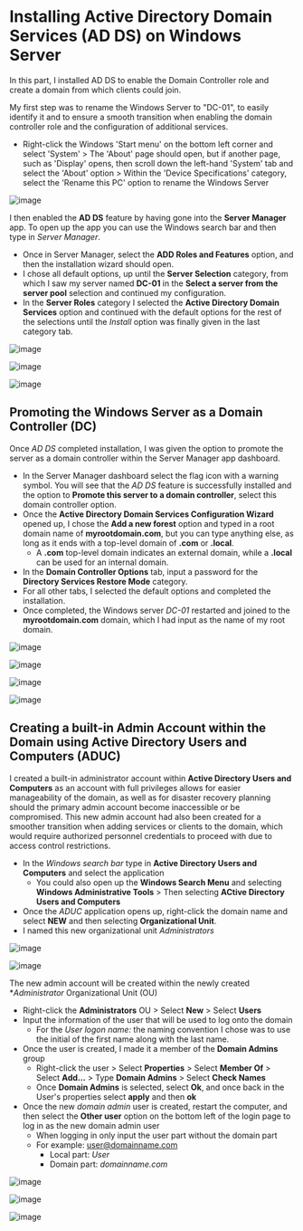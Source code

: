 # Installing Active Directory Domain Services (AD DS) on Windows Server
In this part, I installed AD DS to enable the Domain Controller role and create a domain from which clients could join.

My first step was to rename the Windows Server to "DC-01", to easily identify it and to ensure a smooth transition when enabling the domain controller role and the configuration of additional services.
-  Right-click the Windows 'Start menu' on the bottom left corner and select 'System' > The 'About' page should open, but if another page, such as 'Display' opens, then scroll down the left-hand 'System' tab and select the 'About' option > Within the 'Device Specifications' category, select the 'Rename this PC' option to rename the Windows Server

![image](https://github.com/Chaac9/Setting-up-AD-Domain-RAS-NAT-DHCP-on-Windows-Server-and-Adding-a-Client-to-the-Domain.md/assets/98796264/fe9f9e04-6183-4a87-9246-773413dbc92c)

I then enabled the **AD DS** feature by having gone into the **Server Manager** app. To open up the app you can use the Windows search bar and then type in *Server Manager*. 
-  Once in Server Manager, select the **ADD Roles and Features** option, and then the installation wizard should open.
-  I chose all default options, up until the **Server Selection** category, from which I saw my server named **DC-01** in the **Select a server from the server pool**  selection and continued my configuration.
-  In the **Server Roles** category I selected the **Active Directory Domain Services** option and continued with the default options for the rest of the selections until the *Install* option was finally given in the last category tab. 

![image](https://github.com/Chaac9/Setting-up-AD-Domain-RAS-NAT-DHCP-on-Windows-Server-and-Adding-a-Client-to-the-Domain.md/assets/98796264/13dda556-5bfe-4d99-99f6-b5df980ed674)

![image](https://github.com/Chaac9/Setting-up-AD-Domain-RAS-NAT-DHCP-on-Windows-Server-and-Adding-a-Client-to-the-Domain.md/assets/98796264/bf5291a7-8915-456f-990f-32ac42fd87b3)

![image](https://github.com/Chaac9/Setting-up-AD-Domain-RAS-NAT-DHCP-on-Windows-Server-and-Adding-a-Client-to-the-Domain.md/assets/98796264/2ced3068-bd43-4574-b46c-fb15f112ffb9)


## Promoting the Windows Server as a Domain Controller (DC)
Once *AD DS* completed installation, I was given the option to promote the server as a domain controller within the Server Manager app dashboard.
-  In the Server Manager dashboard select the flag icon with a warning symbol. You will see that the *AD DS* feature is successfully installed and the option to **Promote this server to a domain controller**, select this domain controller option.
-  Once the **Active Directory Domain Services Configuration Wizard** opened up, I chose the **Add a new forest** option and typed in a root domain name of **myrootdomain.com**, but you can type anything else, as long as it ends with a top-level domain of **.com** or **.local**.
    - A **.com** top-level domain indicates an external domain, while a **.local** can be used for an internal domain.
 -  In the **Domain Controller Options** tab, input a password for the **Directory Services Restore Mode** category.
 -  For all other tabs, I selected the default options and completed the installation.
 -  Once completed, the Windows server *DC-01* restarted and joined to the **myrootdomain.com** domain, which I had input as the name of my root domain. 

![image](https://github.com/Chaac9/Setting-up-AD-Domain-RAS-NAT-DHCP-on-Windows-Server-and-Adding-a-Client-to-the-Domain.md/assets/98796264/91a40355-06be-42bb-a0b3-73b38e1a9736)

![image](https://github.com/Chaac9/Setting-up-AD-Domain-RAS-NAT-DHCP-on-Windows-Server-and-Adding-a-Client-to-the-Domain.md/assets/98796264/29320a5f-5a4d-4049-b7e4-fdd19aebdf90)

![image](https://github.com/Chaac9/Setting-up-AD-Domain-RAS-NAT-DHCP-on-Windows-Server-and-Adding-a-Client-to-the-Domain.md/assets/98796264/e27b03b9-70bb-433f-bf37-0c6cec7d07bd)

![image](https://github.com/Chaac9/Setting-up-AD-Domain-RAS-NAT-DHCP-on-Windows-Server-and-Adding-a-Client-to-the-Domain.md/assets/98796264/a2993941-df20-448b-9b65-63aff76ce722)

## Creating a built-in Admin Account within the Domain using Active Directory Users and Computers (ADUC)

I created a built-in administrator account within **Active Directory Users and Computers** as an account with full privileges allows for easier manageability of the domain, as well as for disaster recovery planning should the primary admin account become inaccessible or be compromised. This new admin account had also been created for a smoother transition when adding services or clients to the domain, which would require authorized personnel credentials to proceed with due to access control restrictions. 

-  In the *Windows search bar* type in **Active Directory Users and Computers** and select the application
    - You could also open up the **Windows Search Menu** and selecting **Windows Administrative Tools** > Then selecting **ACtive Directory Users and Computers**
-    Once the *ADUC* application opens up, right-click the domain name and select **NEW** and then selecting **Organizational Unit**.
-    I named this new organizational unit *Administrators*

![image](https://github.com/Chaac9/Setting-up-AD-Domain-RAS-NAT-DHCP-on-Windows-Server-and-Adding-a-Client-to-the-Domain.md/assets/98796264/d5856400-7851-4a6b-b054-71cc44bfa206)

![image](https://github.com/Chaac9/Setting-up-AD-Domain-RAS-NAT-DHCP-on-Windows-Server-and-Adding-a-Client-to-the-Domain.md/assets/98796264/d0d42129-f3d7-4fd2-bbef-4cc88235b4b5)

The new admin account will be created within the newly created **Administrator* Organizational Unit (OU) 
-  Right-click the **Administrators** OU > Select **New** > Select **Users**
-  Input the information of the user that will be used to log onto the domain
    - For the *User logon name:* the naming convention I chose was to use the initial of the first name along with the last name.
-  Once the user is created, I made it a member of the **Domain Admins** group
    - Right-click the user > Select **Properties** > Select **Member Of** > Select **Add...** > Type **Domain Admins** > Select **Check Names**
    - Once **Domain Admins** is selected, select **Ok**, and once back in the User's properties select **apply** and then **ok**
 -  Once the new *domain admin* user is created, restart the computer, and then select the **Other user** option on the bottom left of the login page to log in as the new domain admin user
     -   When logging in only input the user part without the domain part
     -   For example: user@domainname.com
         - Local part: *User*
         - Domain part: *domainname.com*   

![image](https://github.com/Chaac9/Setting-up-AD-Domain-RAS-NAT-DHCP-on-Windows-Server-and-Adding-a-Client-to-the-Domain.md/assets/98796264/d2bcb357-04a3-4523-99e1-ef24e499da4b)

![image](https://github.com/Chaac9/Setting-up-AD-Domain-RAS-NAT-DHCP-on-Windows-Server-and-Adding-a-Client-to-the-Domain.md/assets/98796264/cd94cdb3-4108-44a6-bcea-dbe705e94375)

![image](https://github.com/Chaac9/Setting-up-AD-Domain-RAS-NAT-DHCP-on-Windows-Server-and-Adding-a-Client-to-the-Domain.md/assets/98796264/1c59c873-8dae-4ada-91ea-c313e201cbcb)


